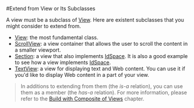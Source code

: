#Extend from View or Its Subclasses

A view must be a subclass of [View](api:view). Here are existent subclasses that you might consider to extend from.

* [View](api:view): the most fundamental class.
* [ScrollView](api:view): a view container that allows the user to scroll the content in a smaller viewport.
* [Section](api:view): a view that also implements [IdSpace](api:view). It is also a good example to see how a view implements [IdSpace](api:view).
* [TextView](api:view): a view for displaying text and Web content. You can use it if you'd like to display Web content in a part of your view.

> In additions to extending from them (the *is-a* relation), you can use them as a member (the *has-a* relation). For more information, please refer to the [Build with Composite of Views](../Build_with_Composite_of_Views.md) chapter.
